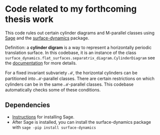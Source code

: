 # Code related to my forthcoming thesis work

This code rules out certain cylinder diagrams and M-parallel classes using [Sage](https://www.sagemath.org/) and the [surface-dynamics](https://flatsurf.github.io/surface-dynamics/index.html) package.

Definition: a **cylinder digram** is a way to represent a horizontally periodic translation surface. In this codebase, it is an instance of the class `surface_dynamics.flat_surfaces.separatrix_diagram.CylinderDiagram` see the [documentation](https://flatsurf.github.io/surface-dynamics/surface_topology.html#surface_dynamics.flat_surfaces.separatrix_diagram.CylinderDiagram) for more details.

For a fixed invariant subvariety $\mathcal M$, the horizontal cylinders can be partitioned into $\mathcal M$-parallel classes. There are certain restrictions on which cylinders can be in the same $\mathcal M$-parallel classes. This codebase automatically checks some of these conditions.

## Dependencies

- [Instructions](https://doc.sagemath.org/html/en/installation/index.html) for installing Sage.
- After Sage is installed, you can install the surface-dynamics package with
`sage -pip install surface-dynamics`

